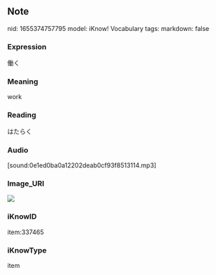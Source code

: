 ## Note
nid: 1655374757795
model: iKnow! Vocabulary
tags: 
markdown: false

### Expression
働く

### Meaning
work

### Reading
はたらく

### Audio
[sound:0e1ed0ba0a12202deab0cf93f8513114.mp3]

### Image_URI
<img src="cb073d28071053b1caad60a422e310c0.jpg">

### iKnowID
item:337465

### iKnowType
item
